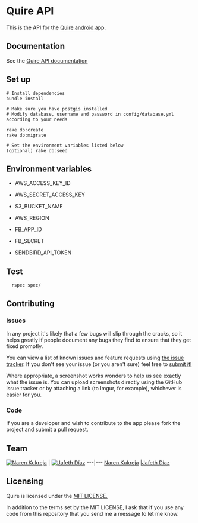 # Quire API
This is the API for the [Quire android app](https://github.com/narenkukreja/quire). 

## Documentation
See the [Quire API documentation](http://jafethdiaz.me/quire-api-docs/#introduction)

## Set up
```
# Install dependencies
bundle install

# Make sure you have postgis installed
# Modify database, username and password in config/database.yml according to your needs

rake db:create
rake db:migrate

# Set the environment variables listed below
(optional) rake db:seed
```

## Environment variables
* AWS_ACCESS_KEY_ID
* AWS_SECRET_ACCESS_KEY
* S3_BUCKET_NAME
* AWS_REGION

* FB_APP_ID
* FB_SECRET

* SENDBIRD_API_TOKEN

## Test

```
  rspec spec/
```

## Contributing

### Issues

In any project it's likely that a few bugs will slip through the cracks, so it
helps greatly if people document any bugs they find to ensure that they get
fixed promptly.

You can view a list of known issues and feature requests using [the issue tracker](
https://github.com/narenkukreja/quire/issues). If you don't see your issue (or you
aren't sure) feel free to [submit it!](https://github.com/narenkukreja/quire/issues)

Where appropriate, a screenshot works wonders to help us see exactly what the
issue is. You can upload screenshots directly using the GitHub issue tracker or
by attaching a link (to Imgur, for example), whichever is easier for you.

### Code

If you are a developer and wish to contribute to the app please fork the project
and submit a pull request.

## Team

[![Naren Kukreja](https://avatars2.githubusercontent.com/u/10284862?v=3&s=144)](https://github.com/narenkukreja)  | 
[![Jafeth Díaz](https://avatars1.githubusercontent.com/u/7109853?v=3&s=144)](https://github.com/JafethDC)
---|---
[Naren Kukreja](https://github.com/narenkukreja) |[Jafeth Díaz](https://github.com/JafethDC)

## Licensing

Quire is licensed under the [MIT LICENSE.](LICENSE)

In addition to the terms set by the MIT LICENSE, I ask that if you use
any code from this repository that you send me a message to let me know.

